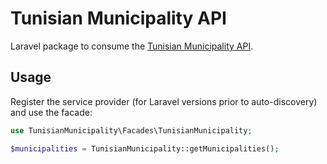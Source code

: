 # Tunisian Municipality API

Laravel package to consume the [Tunisian Municipality API](https://tn-municipality-api.vercel.app/).

## Usage

Register the service provider (for Laravel versions prior to auto-discovery) and use the facade:

```php
use TunisianMunicipality\Facades\TunisianMunicipality;

$municipalities = TunisianMunicipality::getMunicipalities();
```
